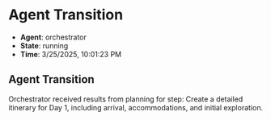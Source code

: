 # Agent Transition

- **Agent**: orchestrator
- **State**: running
- **Time**: 3/25/2025, 10:01:23 PM

## Agent Transition

Orchestrator received results from planning for step: Create a detailed itinerary for Day 1, including arrival, accommodations, and initial exploration.

